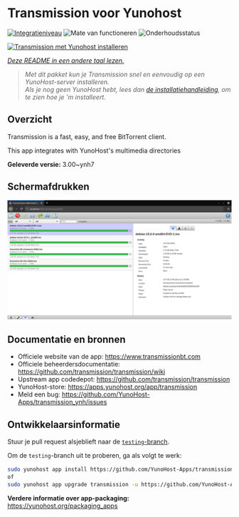 <!--
NB: Deze README is automatisch gegenereerd door <https://github.com/YunoHost/apps/tree/master/tools/readme_generator>
Hij mag NIET handmatig aangepast worden.
-->

# Transmission voor Yunohost

[![Integratieniveau](https://dash.yunohost.org/integration/transmission.svg)](https://ci-apps.yunohost.org/ci/apps/transmission/) ![Mate van functioneren](https://ci-apps.yunohost.org/ci/badges/transmission.status.svg) ![Onderhoudsstatus](https://ci-apps.yunohost.org/ci/badges/transmission.maintain.svg)

[![Transmission met Yunohost installeren](https://install-app.yunohost.org/install-with-yunohost.svg)](https://install-app.yunohost.org/?app=transmission)

*[Deze README in een andere taal lezen.](./ALL_README.md)*

> *Met dit pakket kun je Transmission snel en eenvoudig op een YunoHost-server installeren.*  
> *Als je nog geen YunoHost hebt, lees dan [de installatiehandleiding](https://yunohost.org/install), om te zien hoe je 'm installeert.*

## Overzicht

Transmission is a fast, easy, and free BitTorrent client.

This app integrates with YunoHost's multimedia directories


**Geleverde versie:** 3.00~ynh7

## Schermafdrukken

![Schermafdrukken van Transmission](./doc/screenshots/transmission.jpg)

## Documentatie en bronnen

- Officiele website van de app: <https://www.transmissionbt.com>
- Officiele beheerdersdocumentatie: <https://github.com/transmission/transmission/wiki>
- Upstream app codedepot: <https://github.com/transmission/transmission>
- YunoHost-store: <https://apps.yunohost.org/app/transmission>
- Meld een bug: <https://github.com/YunoHost-Apps/transmission_ynh/issues>

## Ontwikkelaarsinformatie

Stuur je pull request alsjeblieft naar de [`testing`-branch](https://github.com/YunoHost-Apps/transmission_ynh/tree/testing).

Om de `testing`-branch uit te proberen, ga als volgt te werk:

```bash
sudo yunohost app install https://github.com/YunoHost-Apps/transmission_ynh/tree/testing --debug
of
sudo yunohost app upgrade transmission -u https://github.com/YunoHost-Apps/transmission_ynh/tree/testing --debug
```

**Verdere informatie over app-packaging:** <https://yunohost.org/packaging_apps>
